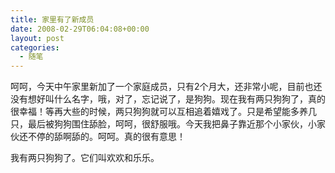 ```yaml
---
title: 家里有了新成员
date: 2008-02-29T06:04:08+00:00
layout: post
categories:
  - 随笔
---
```


呵呵，今天中午家里新加了一个家庭成员，只有2个月大，还非常小呢，目前也还没有想好叫什么名字，哦，对了，忘记说了，是狗狗。现在我有两只狗狗了，真的很幸福！等再大些的时候，两只狗狗就可以互相追着嬉戏了。只是希望能多养几只，最后被狗狗围住舔脸，呵呵，很舒服哦。今天我把鼻子靠近那个小家伙，小家伙还不停的舔啊舔的。呵呵。真的很有意思！

我有两只狗狗了。它们叫欢欢和乐乐。
